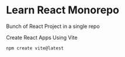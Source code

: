 # Learn React Monorepo

Bunch of React Project in a single repo

Create React Apps Using Vite

```cmd
npm create vite@latest
```
